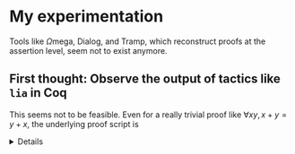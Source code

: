 # My experimentation

Tools like $\Omega\text{mega}$, Dialog, and Tramp, which reconstruct proofs at the
assertion level, seem not to exist anymore.

## First thought: Observe the output of tactics like `lia` in Coq

This seems not to be feasible. Even for a really trivial proof like $\forall x
y, x + y = y + x$, the underlying proof script is

<details>

```
simpler_arith =
fun x y : nat =>
ZifyClasses.rew_iff_rev (x + y = y + x)
  (BinInt.Z.add (BinInt.Z.of_nat x) (BinInt.Z.of_nat y) = BinInt.Z.add (BinInt.Z.of_nat y) (BinInt.Z.of_nat x))
  (ZifyClasses.mkrel nat BinNums.Z eq BinInt.Z.of_nat eq (fun x0 y0 : nat => iff_sym (Znat.Nat2Z.inj_iff x0 y0))
     (x + y) (BinInt.Z.add (BinInt.Z.of_nat x) (BinInt.Z.of_nat y))
     (ZifyClasses.mkapp2 nat nat nat BinNums.Z BinNums.Z BinNums.Z PeanoNat.Nat.add BinInt.Z.of_nat BinInt.Z.of_nat
        BinInt.Z.of_nat BinInt.Z.add Znat.Nat2Z.inj_add x (BinInt.Z.of_nat x) eq_refl y 
        (BinInt.Z.of_nat y) eq_refl) (y + x) (BinInt.Z.add (BinInt.Z.of_nat y) (BinInt.Z.of_nat x))
     (ZifyClasses.mkapp2 nat nat nat BinNums.Z BinNums.Z BinNums.Z PeanoNat.Nat.add BinInt.Z.of_nat BinInt.Z.of_nat
        BinInt.Z.of_nat BinInt.Z.add Znat.Nat2Z.inj_add y (BinInt.Z.of_nat y) eq_refl x 
        (BinInt.Z.of_nat x) eq_refl))
  (let cstr : BinInt.Z.le BinNums.Z0 (BinInt.Z.of_nat y) := Znat.Nat2Z.is_nonneg y in
   let cstr0 : BinInt.Z.le BinNums.Z0 (BinInt.Z.of_nat x) := Znat.Nat2Z.is_nonneg x in
   let __arith : forall __x2 __x1 : BinNums.Z, BinInt.Z.add __x1 __x2 = BinInt.Z.add __x2 __x1 :=
     fun __x2 __x1 : BinNums.Z =>
     let __wit := nil in
     let __varmap := VarMap.Branch (VarMap.Elt __x2) __x1 VarMap.Empty in
     let __ff :=
       Tauto.A Tauto.isProp
         {|
           RingMicromega.Flhs := EnvRing.PEadd (EnvRing.PEX BinNums.xH) (EnvRing.PEX (BinNums.xO BinNums.xH));
           RingMicromega.Fop := RingMicromega.OpEq;
           RingMicromega.Frhs := EnvRing.PEadd (EnvRing.PEX (BinNums.xO BinNums.xH)) (EnvRing.PEX BinNums.xH)
         |} tt in
     ZMicromega.ZTautoChecker_sound __ff __wit (eq_refl <: ZMicromega.ZTautoChecker __ff __wit = true)
       (VarMap.find BinNums.Z0 __varmap) in
   __arith (BinInt.Z.of_nat y) (BinInt.Z.of_nat x))
     : forall x y : nat, x + y = y + x

Arguments simpler_arith (x y)%nat_scope
```

</details>
